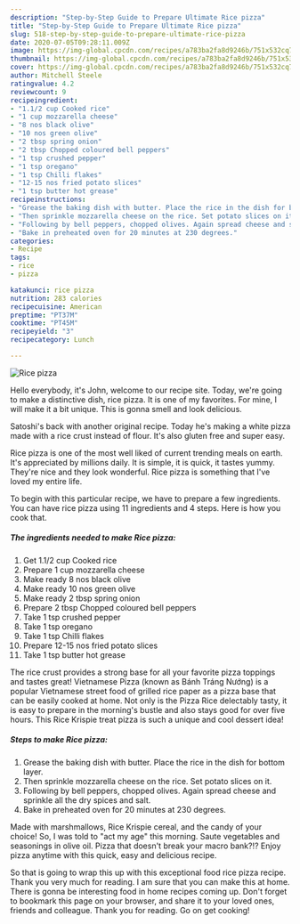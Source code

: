```yaml
---
description: "Step-by-Step Guide to Prepare Ultimate Rice pizza"
title: "Step-by-Step Guide to Prepare Ultimate Rice pizza"
slug: 518-step-by-step-guide-to-prepare-ultimate-rice-pizza
date: 2020-07-05T09:28:11.009Z
image: https://img-global.cpcdn.com/recipes/a783ba2fa8d9246b/751x532cq70/rice-pizza-recipe-main-photo.jpg
thumbnail: https://img-global.cpcdn.com/recipes/a783ba2fa8d9246b/751x532cq70/rice-pizza-recipe-main-photo.jpg
cover: https://img-global.cpcdn.com/recipes/a783ba2fa8d9246b/751x532cq70/rice-pizza-recipe-main-photo.jpg
author: Mitchell Steele
ratingvalue: 4.2
reviewcount: 9
recipeingredient:
- "1.1/2 cup Cooked rice"
- "1 cup mozzarella cheese"
- "8 nos black olive"
- "10 nos green olive"
- "2 tbsp spring onion"
- "2 tbsp Chopped coloured bell peppers"
- "1 tsp crushed pepper"
- "1 tsp oregano"
- "1 tsp Chilli flakes"
- "12-15 nos fried potato slices"
- "1 tsp butter hot grease"
recipeinstructions:
- "Grease the baking dish with butter. Place the rice in the dish for bottom layer."
- "Then sprinkle mozzarella cheese on the rice. Set potato slices on it."
- "Following by bell peppers, chopped olives. Again spread cheese and sprinkle all the dry spices and salt."
- "Bake in preheated oven for 20 minutes at 230 degrees."
categories:
- Recipe
tags:
- rice
- pizza

katakunci: rice pizza 
nutrition: 283 calories
recipecuisine: American
preptime: "PT37M"
cooktime: "PT45M"
recipeyield: "3"
recipecategory: Lunch

---
```



![Rice pizza](https://img-global.cpcdn.com/recipes/a783ba2fa8d9246b/751x532cq70/rice-pizza-recipe-main-photo.jpg)

Hello everybody, it's John, welcome to our recipe site. Today, we're going to make a distinctive dish, rice pizza. It is one of my favorites. For mine, I will make it a bit unique. This is gonna smell and look delicious.

Satoshi&#39;s back with another original recipe. Today he&#39;s making a white pizza made with a rice crust instead of flour. It&#39;s also gluten free and super easy.

Rice pizza is one of the most well liked of current trending meals on earth. It's appreciated by millions daily. It is simple, it is quick, it tastes yummy. They're nice and they look wonderful. Rice pizza is something that I've loved my entire life.


To begin with this particular recipe, we have to prepare a few ingredients. You can have rice pizza using 11 ingredients and 4 steps. Here is how you cook that.

<!--inarticleads1-->

##### The ingredients needed to make Rice pizza:

1. Get 1.1/2 cup Cooked rice
1. Prepare 1 cup mozzarella cheese
1. Make ready 8 nos black olive
1. Make ready 10 nos green olive
1. Make ready 2 tbsp spring onion
1. Prepare 2 tbsp Chopped coloured bell peppers
1. Take 1 tsp crushed pepper
1. Take 1 tsp oregano
1. Take 1 tsp Chilli flakes
1. Prepare 12-15 nos fried potato slices
1. Take 1 tsp butter hot grease


The rice crust provides a strong base for all your favorite pizza toppings and tastes great! Vietnamese Pizza (known as Bánh Tráng Nướng) is a popular Vietnamese street food of grilled rice paper as a pizza base that can be easily cooked at home. Not only is the Pizza Rice delectably tasty, it is easy to prepare in the morning&#39;s bustle and also stays good for over five hours. This Rice Krispie treat pizza is such a unique and cool dessert idea! 

<!--inarticleads2-->

##### Steps to make Rice pizza:

1. Grease the baking dish with butter. Place the rice in the dish for bottom layer.
1. Then sprinkle mozzarella cheese on the rice. Set potato slices on it.
1. Following by bell peppers, chopped olives. Again spread cheese and sprinkle all the dry spices and salt.
1. Bake in preheated oven for 20 minutes at 230 degrees.


Made with marshmallows, Rice Krispie cereal, and the candy of your choice! So, I was told to &#34;act my age&#34; this morning. Saute vegetables and seasonings in olive oil. Pizza that doesn&#39;t break your macro bank?!? Enjoy pizza anytime with this quick, easy and delicious recipe. 

So that is going to wrap this up with this exceptional food rice pizza recipe. Thank you very much for reading. I am sure that you can make this at home. There is gonna be interesting food in home recipes coming up. Don't forget to bookmark this page on your browser, and share it to your loved ones, friends and colleague. Thank you for reading. Go on get cooking!
